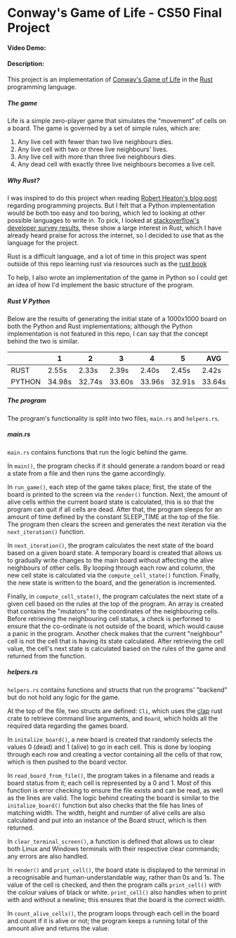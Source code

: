 # Conway's Game of Life - CS50 Final Project
#### Video Demo: 
#### Description:
This project is an implementation of [Conway's Game of Life](https://en.wikipedia.org/wiki/Conway%27s_Game_of_Life) in the [Rust](https://rust-lang.org) programming language.

##### The game
Life is a simple zero-player game that simulates the "movement" of cells on a board. The game is governed by a set of simple rules, which are:

1. Any live cell with fewer than two live neighbours dies.
2. Any live cell with two or three live neighbours' lives.
3. Any live cell with more than three live neighbours dies.
4. Any dead cell with exactly three live neighbours becomes a live cell.

##### Why Rust?

I was inspired to do this project when reading [Robert Heaton's blog post](https://robertheaton.com/2018/07/20/project-2-game-of-life/) regarding programming projects. But I felt that a Python implementation would be both too easy and too boring, which led to looking at other possible languages to write in. To pick, I looked at [stackoverflow's developer survey results](https://stackoverflow.blog/2023/06/13/developer-survey-results-are-in/), these show a large interest in Rust, which I have already heard praise for across the internet, so I decided to use that as the language for the project. 

Rust is a difficult language, and a lot of time in this project was spent outside of this repo learning rust via resources such as the [rust book](https://doc.rust-lang.org/book/)

To help, I also wrote an implementation of the game in Python so I could get an idea of how I'd implement the basic structure of the program.

##### Rust V Python

Below are the results of generating the initial state of a 1000x1000 board on both the Python and Rust implementations; although the Python implementation is not featured in this repo, I can say that the concept behind the two is similar.

|        | 1      | 2      | 3      | 4      | 5      | AVG    |
|--------|--------|--------|--------|--------|--------|--------|
| RUST   | 2.55s  | 2.33s  | 2.39s  | 2.40s  | 2.45s  | 2.42s  |
| PYTHON | 34.98s | 32.74s | 33.60s | 33.96s | 32.91s | 33.64s |

##### The program

The program's functionality is split into two files, `main.rs` and `helpers.rs`. 

##### main.rs
`main.rs` contains functions that run the logic behind the game. 

In `main()`, the program checks if it should generate a random board or read a state from a file and then runs the game accordingly. 

In `run_game()`, each step of the game takes place; first, the state of the board is printed to the screen via the `render()` function. Next, the amount of alive cells within the current board state is calculated, this is so that the program can quit if all cells are dead. After that, the program sleeps for an amount of time defined by the constant SLEEP_TIME at the top of the file. The program then clears the screen and generates the next iteration via the `next_iteration()` function.

In `next_iteration()`, the program calculates the next state of the board based on a given board state. A temporary board is created that allows us to gradually write changes to the main board without affecting the alive neighbours of other cells. By looping through each row and column, the new cell state is calculated via the `compute_cell_state()` function. Finally, the new state is written to the board, and the generation is incremented.

Finally, in `compute_cell_state()`, the program calculates the next state of a given cell based on the rules at the top of the program. An array is created that contains the "mutators" to the coordinates of the neighbouring cells. Before retrieving the neighbouring cell status, a check is performed to ensure that the co-ordinate is not outside of the board, which would cause a panic in the program. Another check makes that the current "neighbour" cell is not the cell that is having its state calculated. After retrieving the cell value, the cell's next state is calculated based on the rules of the game and returned from the function.

##### helpers.rs
`helpers.rs` contains functions and structs that run the programs' "backend" but do not hold any logic for the game.

At the top of the file, two structs are defined: `Cli`, which uses the [clap](https://docs.rs/clap/latest/clap/) rust crate to retrieve command line arguments, and `Board`, which holds all the required data regarding the games board.

In `initalize_board()`, a new board is created that randomly selects the values 0 (dead) and 1 (alive) to go in each cell. This is done by looping through each row and creating a vector containing all the cells of that row, which is then pushed to the board vector.

In `read_board_from_file()`, the program takes in a filename and reads a board status from it; each cell is represented by a 0 and 1. Most of this function is error checking to ensure the file exists and can be read, as well as the lines are valid. The logic behind creating the board is similar to the `initalize_board()` function but also checks that the file has lines of matching width. The width, height and number of alive cells are also calculated and put into an instance of the Board struct, which is then returned.

In `clear_terminal_screen()`, a function is defined that allows us to clear both Linux and Windows terminals with their respective clear commands; any errors are also handled.

In `render()` and `print_cell()`, the board state is displayed to the terminal in a recognisable and human-understandable way, rather than 0s and 1s. The value of the cell is checked, and then the program calls `print_cell()` with the colour values of black or white. `print_cell()` also handles when to print with and without a newline; this ensures that the board is the correct width.

In `count_alive_cells()`, the program loops through each cell in the board and count if it is alive or not; the program keeps a running total of the amount alive and returns the value.